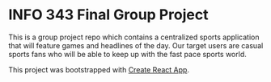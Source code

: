# INFO 343 Final Group Project

This is a group project repo which contains a centralized sports application that will feature games and headlines of the day. Our target users are casual sports fans who will be able to keep up with the fast pace sports world.

This project was bootstrapped with [Create React App](https://github.com/facebook/create-react-app).
